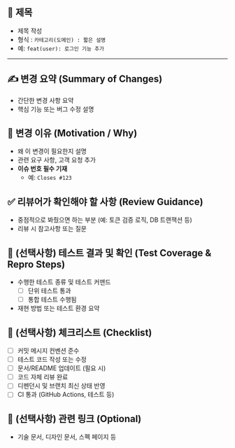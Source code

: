 ## 🔖 제목
- 제목 작성
- 형식 : `카테고리(도메인) : 짧은 설명`
- 예: `feat(user): 로그인 기능 추가`

---

## ✍️ 변경 요약 (Summary of Changes)
- 간단한 변경 사항 요약
- 핵심 기능 또는 버그 수정 설명

## 🧠 변경 이유 (Motivation / Why)
- 왜 이 변경이 필요한지 설명
- 관련 요구 사항, 고객 요청 추가
- **이슈 번호 필수 기재**
  - 예: `Closes #123`

## ✅ 리뷰어가 확인해야 할 사항 (Review Guidance)
- 중점적으로 봐줬으면 하는 부분 (예: 토큰 검증 로직, DB 트랜잭션 등)
- 리뷰 시 참고사항 또는 질문

## 🧪 (선택사항) 테스트 결과 및 확인 (Test Coverage & Repro Steps)
- 수행한 테스트 종류 및 테스트 커맨드
  - [ ] 단위 테스트 통과
  - [ ] 통합 테스트 수행됨  
- 재현 방법 또는 테스트 환경 요약

## 🧾 (선택사항) 체크리스트 (Checklist)
- [ ] 커밋 메시지 컨벤션 준수
- [ ] 테스트 코드 작성 또는 수정
- [ ] 문서/README 업데이트 (필요 시)
- [ ] 코드 자체 리뷰 완료
- [ ] 디펜던시 및 브랜치 최신 상태 반영
- [ ] CI 통과 (GitHub Actions, 테스트 등)

## 📎 (선택사항) 관련 링크 (Optional)
- 기술 문서, 디자인 문서, 스펙 페이지 등

